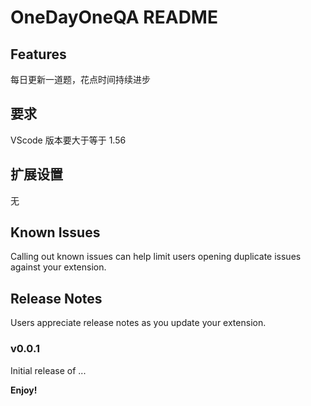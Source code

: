 # OneDayOneQA README

## Features

每日更新一道题，花点时间持续进步

## 要求

VScode 版本要大于等于 1.56

## 扩展设置

无

## Known Issues

Calling out known issues can help limit users opening duplicate issues against your extension.

## Release Notes

Users appreciate release notes as you update your extension.

### v0.0.1

Initial release of ...





**Enjoy!**
